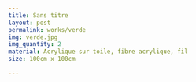```yaml
---
title: Sans titre
layout: post
permalink: works/verde
img: verde.jpg
img_quantity: 2
material: Acrylique sur toile, fibre acrylique, fil
size: 100cm x 100cm

---
```

